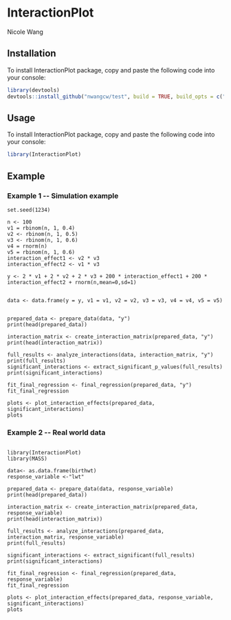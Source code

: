 # InteractionPlot

Nicole Wang



## Installation

To install InteractionPlot package, copy and paste the following code into your console:

```r
library(devtools)
devtools::install_github("nwangcw/test", build = TRUE, build_opts = c("--no-resave-data", "--no-manual"),force = TRUE)
```

## Usage

To install InteractionPlot package, copy and paste the following code into your console:

```r
library(InteractionPlot)
```

## Example

### Example 1 -- Simulation example

```{r}
set.seed(1234)

n <- 100 
v1 = rbinom(n, 1, 0.4)
v2 <- rbinom(n, 1, 0.5)  
v3 <- rbinom(n, 1, 0.6)  
v4 = rnorm(n)
v5 = rbinom(n, 1, 0.6)
interaction_effect1 <- v2 * v3 
interaction_effect2 <- v1 * v3 

y <- 2 * v1 + 2 * v2 + 2 * v3 + 200 * interaction_effect1 + 200 * interaction_effect2 + rnorm(n,mean=0,sd=1)  


data <- data.frame(y = y, v1 = v1, v2 = v2, v3 = v3, v4 = v4, v5 = v5)


prepared_data <- prepare_data(data, "y")
print(head(prepared_data))

interaction_matrix <- create_interaction_matrix(prepared_data, "y")
print(head(interaction_matrix))

full_results <- analyze_interactions(data, interaction_matrix, "y")
print(full_results)
significant_interactions <- extract_significant_p_values(full_results)
print(significant_interactions)

fit_final_regression <- final_regression(prepared_data, "y")
fit_final_regression

plots <- plot_interaction_effects(prepared_data, significant_interactions)
plots
```

### Example 2 -- Real world data

```{r}

library(InteractionPlot)
library(MASS)

data<- as.data.frame(birthwt)
response_variable <-"lwt"

prepared_data <- prepare_data(data, response_variable)
print(head(prepared_data))

interaction_matrix <- create_interaction_matrix(prepared_data, response_variable)
print(head(interaction_matrix))

full_results <- analyze_interactions(prepared_data, interaction_matrix, response_variable)
print(full_results)

significant_interactions <- extract_significant(full_results)
print(significant_interactions)

fit_final_regression <- final_regression(prepared_data, response_variable)
fit_final_regression

plots <- plot_interaction_effects(prepared_data, response_variable, significant_interactions)
plots

```



